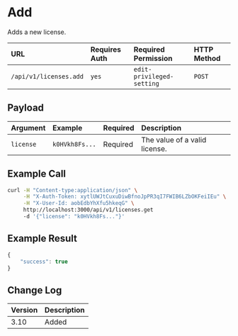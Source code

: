 # Add

Adds a new license.

| URL | Requires Auth | Required Permission | HTTP Method |
| :--- | :--- |:--- | :--- |
| `/api/v1/licenses.add` | `yes` | `edit-privileged-setting` | `POST` |

## Payload

| Argument | Example | Required | Description |
| :--- | :--- | :--- | :--- |
| `license` | `k0HVkh8Fs...` | Required | The value of a valid license. |

## Example Call

```bash
curl -H "Content-type:application/json" \
     -H "X-Auth-Token: xytlUWJtCuxuDiwBfnoJpPR3qI7FWIB6LZbOKFeiIEu" \
     -H "X-User-Id: aobEdbYhXfu5hkeqG" \
     http://localhost:3000/api/v1/licenses.get
     -d '{"license": "k0HVkh8Fs..."}'
```

## Example Result

```javascript
{
    "success": true
}
```

## Change Log

| Version | Description |
| :--- | :--- |
| 3.10 | Added |

